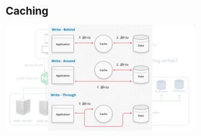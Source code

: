 # Caching

![Untitled](2.Literature%20Notes/System_Design/Caching%20bc9eb116e55c44dead46132d9fc8d42c/Untitled.png)